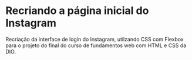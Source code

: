 # Recriando a página inicial do Instagram 

Recriação da interface de login do Instagram, utilzando CSS com Flexbox para o projeto do final do curso de fundamentos web com HTML e CSS da DIO.